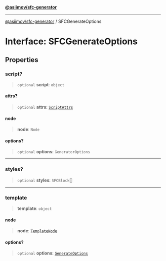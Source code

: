 [**@asiimov/sfc-generator**](../README.md)

***

[@asiimov/sfc-generator](../globals.md) / SFCGenerateOptions

# Interface: SFCGenerateOptions

## Properties

### script?

> `optional` **script**: `object`

#### attrs?

> `optional` **attrs**: [`ScriptAttrs`](ScriptAttrs.md)

#### node

> **node**: `Node`

#### options?

> `optional` **options**: `GeneratorOptions`

***

### styles?

> `optional` **styles**: `SFCBlock`[]

***

### template

> **template**: `object`

#### node

> **node**: [`TemplateNode`](../type-aliases/TemplateNode.md)

#### options?

> `optional` **options**: [`GenerateOptions`](GenerateOptions.md)
